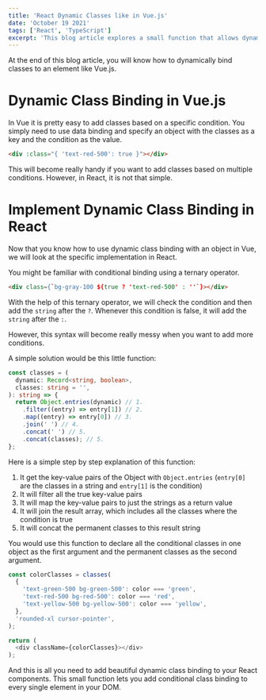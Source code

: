 ```yaml
---
title: 'React Dynamic Classes like in Vue.js'
date: 'October 19 2021'
tags: ['React', 'TypeScript']
excerpt: 'This blog article explores a small function that allows dynamic class binding like Vue.js. At the moment, there is not a good and solid way to add dynamic class binding to your React component. However, this small function lets you add this behavior with ease.'
---
```


At the end of this blog article, you will know how to dynamically bind classes to an element like Vue.js.

# Dynamic Class Binding in Vue.js

In Vue it is pretty easy to add classes based on a specific condition.
You simply need to use data binding and specify an object with the classes as a key and the condition as the value.

```html
<div :class="{ 'text-red-500': true }"></div>
```

This will become really handy if you want to add classes based on multiple conditions.
However, in React, it is not that simple.

# Implement Dynamic Class Binding in React

Now that you know how to use dynamic class binding with an object in Vue, we will look at the specific implementation in React.

You might be familiar with conditional binding using a ternary operator.

```html
<div class={`bg-gray-100 ${true ? 'text-red-500' : ''`}></div>
```

With the help of this ternary operator, we will check the condition and then add the `string` after the `?`.
Whenever this condition is false, it will add the `string` after the `:`.

However, this syntax will become really messy when you want to add more conditions.

A simple solution would be this little function:

```ts
const classes = (
  dynamic: Record<string, boolean>,
  classes: string = '',
): string => {
  return Object.entries(dynamic) // 1.
    .filter((entry) => entry[1]) // 2.
    .map((entry) => entry[0]) // 3.
    .join(' ') // 4.
    .concat(' ') // 5.
    .concat(classes); // 5.
};
```

Here is a simple step by step explanation of this function:
1. It get the key-value pairs of the Object with `Object.entries` (`entry[0]` are the classes in a string and `entry[1]` is the condition)
2. It will filter all the true key-value pairs
3. It will map the key-value pairs to just the strings as a return value
4. It will join the result array, which includes all the classes where the condition is true
5. It will concat the permanent classes to this result string

You would use this function to declare all the conditional classes in one object as the first argument and the permanent classes as the second argument.

```ts
const colorClasses = classes(
  {
    'text-green-500 bg-green-500': color === 'green',
    'text-red-500 bg-red-500': color === 'red',
    'text-yellow-500 bg-yellow-500': color === 'yellow',
  },
  'rounded-xl cursor-pointer',
);

return (
  <div className={colorClasses}></div>
);
```

And this is all you need to add beautiful dynamic class binding to your React components. This small function lets you add conditional class binding to every single element in your DOM.
